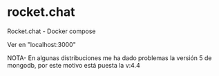 # rocket.chat
Rocket.chat -  Docker compose

Ver en "localhost:3000"

NOTA- En algunas distribuciones me ha dado problemas la versión 5 de mongodb, por este motivo está puesta la v:4.4
